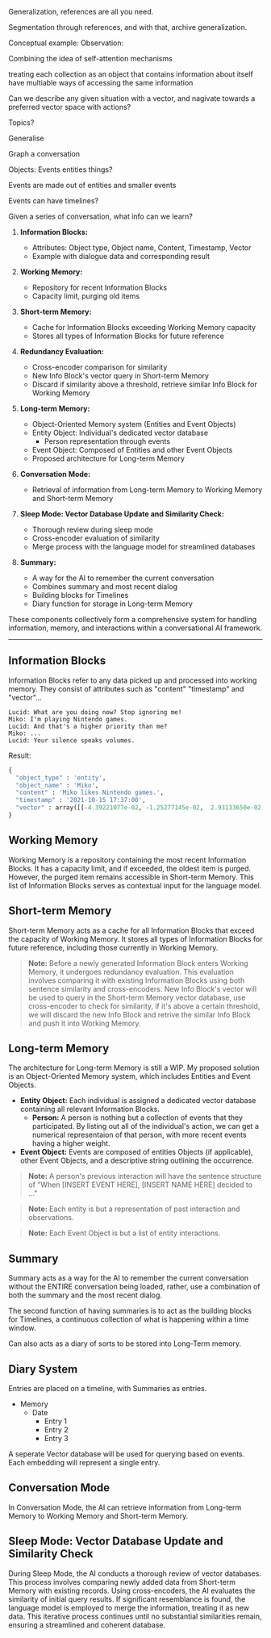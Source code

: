 
Generalization, references are all you need.

Segmentation through references, and with that, archive generalization.

Conceptual example:
Observation: 

Combining the idea of self-attention mechanisms



treating each collection as an object that contains information about itself
have multiable ways of accessing the same information

Can we describe any given situation with a vector, and nagivate towards a preferred vector space with actions?

Topics?

Generalise

Graph a conversation

Objects:
  Events
  entities
  things?

Events are made out of 
entities and smaller events

Events can have timelines?

Given a series of conversation, what info can we learn?



1. **Information Blocks:**
   - Attributes: Object type, Object name, Content, Timestamp, Vector
   - Example with dialogue data and corresponding result

2. **Working Memory:**
   - Repository for recent Information Blocks
   - Capacity limit, purging old items

3. **Short-term Memory:**
   - Cache for Information Blocks exceeding Working Memory capacity
   - Stores all types of Information Blocks for future reference

4. **Redundancy Evaluation:**
   - Cross-encoder comparison for similarity
   - New Info Block's vector query in Short-term Memory
   - Discard if similarity above a threshold, retrieve similar Info Block for Working Memory

5. **Long-term Memory:**
   - Object-Oriented Memory system (Entities and Event Objects)
   - Entity Object: Individual's dedicated vector database
     - Person representation through events
   - Event Object: Composed of Entities and other Event Objects
   - Proposed architecture for Long-term Memory

6. **Conversation Mode:**
   - Retrieval of information from Long-term Memory to Working Memory and Short-term Memory

7. **Sleep Mode: Vector Database Update and Similarity Check:**
   - Thorough review during sleep mode
   - Cross-encoder evaluation of similarity
   - Merge process with the language model for streamlined databases

8. **Summary:**
    - A way for the AI to remember the current conversation
    - Combines summary and most recent dialog
    - Building blocks for Timelines
    - Diary function for storage in Long-term Memory

These components collectively form a comprehensive system for handling information, memory, and interactions within a conversational AI framework.

---
## Information Blocks
Information Blocks refer to any data picked up and processed into working memory. They consist of attributes such as "content" "timestamp" and "vector"...
```
Lucid: What are you doing now? Stop ignoring me!
Miko: I'm playing Nintendo games.
Lucid: And that's a higher priority than me?
Miko: ...
Lucid: Your silence speaks volumes.
```
Result:
```python
{
  "object_type" : 'entity',
  "object_name" : 'Miko',
  "content" : 'Miko likes Nintendo games.',
  "timestamp" : '2021-10-15 17:37:00',
  "vector" : array([[-4.39221077e-02, -1.25277145e-02,  2.93133650e-02,],[...]], dtype=float32),
}
```
## Working Memory
Working Memory is a repository containing the most recent Information Blocks. It has a capacity limit, and if exceeded, the oldest item is purged. However, the purged item remains accessible in Short-term Memory. This list of Information Blocks serves as contextual input for the language model.

## Short-term Memory
Short-term Memory acts as a cache for all Information Blocks that exceed the capacity of Working Memory. It stores all types of Information Blocks for future reference, including those currently in Working Memory.

> **Note:** 
Before a newly generated Information Block enters Working Memory, it undergoes redundancy evaluation. This evaluation involves comparing it with existing Information Blocks using both sentence similarity and cross-encoders.
New Info Block's vector will be used to query in the Short-term Memory vector database, use cross-encoder to check for similarity, if it's above a certain threshold, we will discard the new Info Block and retrive the similar Info Block and push it into Working Memory.

## Long-term Memory
The architecture for Long-term Memory is still a WIP. My proposed solution is an Object-Oriented Memory system, which includes Entities and Event Objects.

- **Entity Object:** Each individual is assigned a dedicated vector database containing all relevant Information Blocks.
  - **Person:** A person is nothing but a collection of events that they participated. By listing out all of the individual's action, we can get a numerical representaion of that person, with more recent events having a higher weight.
- **Event Object:** Events are composed of entities Objects (if applicable), other Event Objects, and a descriptive string outlining the occurrence.

> **Note:** A person's previous interaction will have the sentence structure of "When [INSERT EVENT HERE], [INSERT NAME HERE] decided to ..."

> **Note:** Each entity is but a representation of past interaction and observations.

> **Note:** Each Event Object is but a list of entity interactions.

## Summary
Summary acts as a way for the AI to remember the current conversation without the ENTIRE conversation being loaded, rather, use a combination of both the summary and the most recent dialog.

The second function of having summaries is to act as the building blocks for Timelines, a continuous collection of what is happening within a time window.

Can also acts as a diary of sorts to be stored into Long-Term memory.

## Diary System
Entries are placed on a timeline, with Summaries as entries.
- Memory
  - Date
    - Entry 1
    - Entry 2
    - Entry 3

A seperate Vector database will be used for querying based on events.
Each embedding will represent a single entry.

## Conversation Mode
In Conversation Mode, the AI can retrieve information from Long-term Memory to Working Memory and Short-term Memory.

## Sleep Mode: Vector Database Update and Similarity Check
During Sleep Mode, the AI conducts a thorough review of vector databases. This process involves comparing newly added data from Short-term Memory with existing records. Using cross-encoders, the AI evaluates the similarity of initial query results. If significant resemblance is found, the language model is employed to merge the information, treating it as new data. This iterative process continues until no substantial similarities remain, ensuring a streamlined and coherent database.
